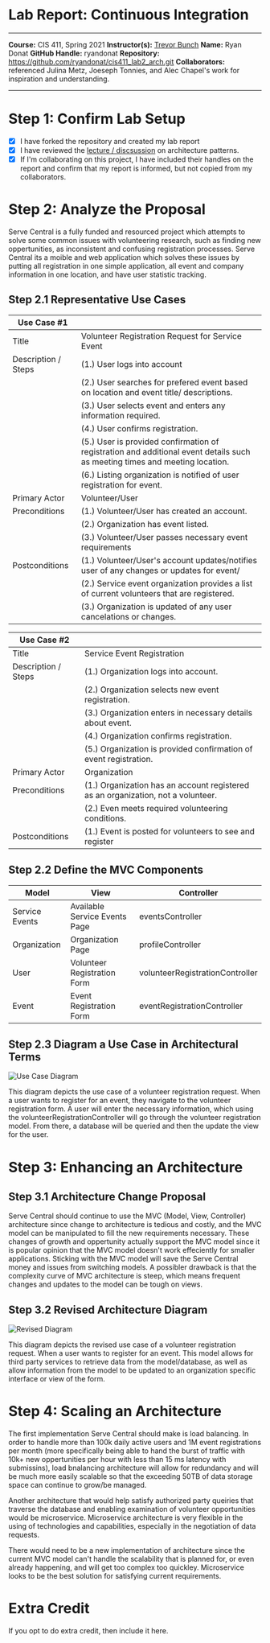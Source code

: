 # Lab Report: Continuous Integration
___
**Course:** CIS 411, Spring 2021 
**Instructor(s):** [Trevor Bunch](https://github.com/trevordbunch) 
**Name:** Ryan Donat
**GitHub Handle:** ryandonat 
**Repository:** https://github.com/ryandonat/cis411_lab2_arch.git
**Collaborators:** referenced Julina Metz, Joeseph Tonnies, and Alec Chapel's work for inspiration and understanding.
___
 
# Step 1: Confirm Lab Setup
- [X] I have forked the repository and created my lab report
- [X] I have reviewed the [lecture / discsussion](../assets/04p1_SolutionArchitectures.pdf) on architecture patterns.
- [X] If I'm collaborating on this project, I have included their handles on the report and confirm that my report is informed, but not copied from my collaborators.
 
# Step 2: Analyze the Proposal
   Serve Central is a fully funded and resourced project which attempts to solve some common issues with volunteering research, such as finding new oppertunities, as inconsistent and confusing registration processes. Serve Central its a moible and web application which solves these issues by putting all registration in one simple application, all event and company information in one location, and have user statistic tracking.
 
## Step 2.1 Representative Use Cases 
 
| Use Case #1 | |
|---|---|
| Title | Volunteer Registration Request for Service Event |
| Description / Steps | (1.) User logs into account
|| (2.) User searches for prefered event based on location and event title/  descriptions.
|| (3.) User selects event and enters any information required.
|| (4.) User confirms registration.
|| (5.) User is provided confirmation of registration and additional event details such as meeting times and meeting location.
|| (6.) Listing organization is notified of user registration for event. |
| Primary Actor | Volunteer/User |
| Preconditions | (1.) Volunteer/User has created an account.
|| (2.) Organization has event listed.
|| (3.) Volunteer/User passes necessary event requirements  |
| Postconditions | (1.) Volunteer/User's account updates/notifies user of any changes or updates for event/
|| (2.) Service event organization provides a list of current volunteers that are registered.
|| (3.) Organization is updated of any user cancelations or changes.    |
 
| Use Case #2 | |
|---|---|
| Title | Service Event Registration |
| Description / Steps | (1.) Organization logs into account.
|| (2.) Organization selects new event registration.
|| (3.) Organization enters in necessary details about event.
|| (4.) Organization confirms registration.
|| (5.) Organization is provided confirmation of event registration. |
| Primary Actor | Organization |
| Preconditions | (1.) Organization has an account registered as an organization, not a volunteer.
|| (2.) Even meets required volunteering conditions. |
| Postconditions | (1.) Event is posted for volunteers to see and register |
 
## Step 2.2 Define the MVC Components
 
| Model | View | Controller |
|---|---|---|
| Service Events | Available Service Events Page | eventsController |
| Organization | Organization Page | profileController |
| User | Volunteer Registration Form | volunteerRegistrationController |
| Event | Event Registration Form | eventRegistrationController |
 
## Step 2.3 Diagram a Use Case in Architectural Terms
![Use Case Diagram](/assets/Lab3diagram1)
 
This diagram depicts the use case of a volunteer registration request. When a user wants to register for an event, they navigate to the volunteer registration form. A user will enter the necessary information, which using the volunteerRegistrationController will go through the volunteer registration model. From there, a database will be queried and then the update the view for the user.
 
# Step 3: Enhancing an Architecture
 
## Step 3.1 Architecture Change Proposal
 
Serve Central should continue to use the MVC (Model, View, Controller) architecture since change to architecture is tedious and costly, and the MVC model can be manipulated to fill the new requirements necessary. These changes of growth and oppertunity actually support the MVC model since it is popular opinion that the MVC model doesn't work effeciently for smaller applications. Sticking with the MVC model will save the Serve Central money and issues from switching models. A possibler drawback is that the complexity curve of MVC architecture is steep, which means frequent changes and updates to the model can be tough on views.
 
## Step 3.2 Revised Architecture Diagram
![Revised Diagram](/assets/Lab3diagram2)
 
This diagram depicts the revised use case of a volunteer registration request. When a user wants to register for an event. This model allows for third party services to retrieve data from the model/database, as well as allow information from the model to be updated to an organization specific interface or view of the form.
 
# Step 4: Scaling an Architecture
 
The first implementation Serve Central should make is load balancing. In order to handle more than 100k daily active users and 1M event registrations per month (more specifically being able to hand the burst of traffic with 10k+ new oppertunities per hour with less than 15 ms latency with submissins), load bnalancing architecture will allow for redundancy and will be much more easily scalable so that the exceeding 50TB of data storage space can continue to grow/be managed.
 
Another architecture that would help satisfy authorized party queiries that traverse the database and enabling examination of volunteer opportunities would be microservice. Microservice architecture is very flexible in the using of technologies and capabilities, especially in the negotiation of data requests.
 
There would need to be a new implementation of architecture since the current MVC model can't handle the scalability that is planned for, or even already happening, and will get too complex too quickley. Microservice looks to be the best solution for satisfying current requirements.
 
# Extra Credit
If you opt to do extra credit, then include it here.

